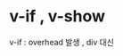 # v-if , v-show 
  v-if : overhead 발생 , div 대신 <template> tag 사용 가능
  v-show : toggle시 유용 ( template tag 불가) 
  
# v-for 
  v-for='(a1, idx) in [10,20,30]' : index variable 
  
# 
  
